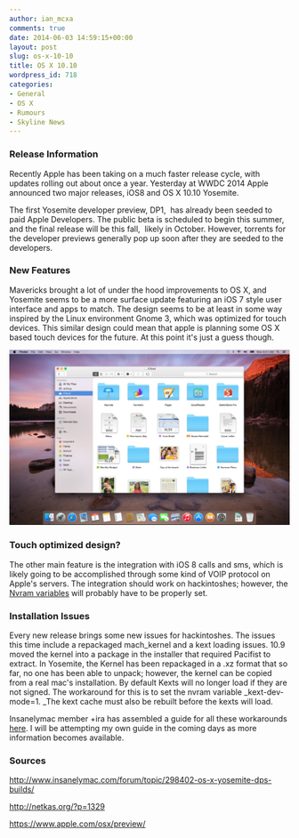 ```yaml
---
author: ian_mcxa
comments: true
date: 2014-06-03 14:59:15+00:00
layout: post
slug: os-x-10-10
title: OS X 10.10
wordpress_id: 718
categories:
- General
- OS X
- Rumours
- Skyline News
---
```


### Release Information


Recently Apple has been taking on a much faster release cycle, with updates rolling out about once a year. Yesterday at WWDC 2014 Apple announced two major releases, iOS8 and OS X 10.10 Yosemite.

The first Yosemite developer preview, DP1,  has already been seeded to paid Apple Developers. The public beta is scheduled to begin this summer, and the final release will be this fall,  likely in October. However, torrents for the developer previews generally pop up soon after they are seeded to the developers.


### New Features


Mavericks brought a lot of under the hood improvements to OS X, and Yosemite seems to be a more surface update featuring an iOS 7 style user interface and apps to match. The design seems to be at least in some way inspired by the Linux environment Gnome 3, which was optimized for touch devices. This similar design could mean that apple is planning some OS X based touch devices for the future. At this point it's just a guess though.


![](/images/guide-images/osx_yosemite-finder-view.jpg)

### Touch optimized design?


The other main feature is the integration with iOS 8 calls and sms, which is likely going to be accomplished through some kind of VOIP protocol on Apple's servers. The integration should work on hackintoshes; however, the [Nvram variables](/general/2014/05/10/how-to-fix-imessage-issues-and-why-they-occur-in-the-first-place.html) will probably have to be properly set.



### Installation Issues


Every new release brings some new issues for hackintoshes. The issues this time include a repackaged mach_kernel and a kext loading issues. 10.9 moved the kernel into a package in the installer that required Pacifist to extract. In Yosemite, the Kernel has been repackaged in a .xz format that so far, no one has been able to unpack; however, the kernel can be copied from a real mac's installation. By default Kexts will no longer load if they are not signed. The workaround for this is to set the nvram variable _kext-dev-mode=1. _The kext cache must also be rebuilt before the kexts will load.

Insanelymac member +ira has assembled a guide for all these workarounds [here](http://www.insanelymac.com/forum/topic/298402-os-x-yosemite-dps-builds/page-5). I will be attempting my own guide in the coming days as more information becomes available.


### Sources


http://www.insanelymac.com/forum/topic/298402-os-x-yosemite-dps-builds/

http://netkas.org/?p=1329

https://www.apple.com/osx/preview/
